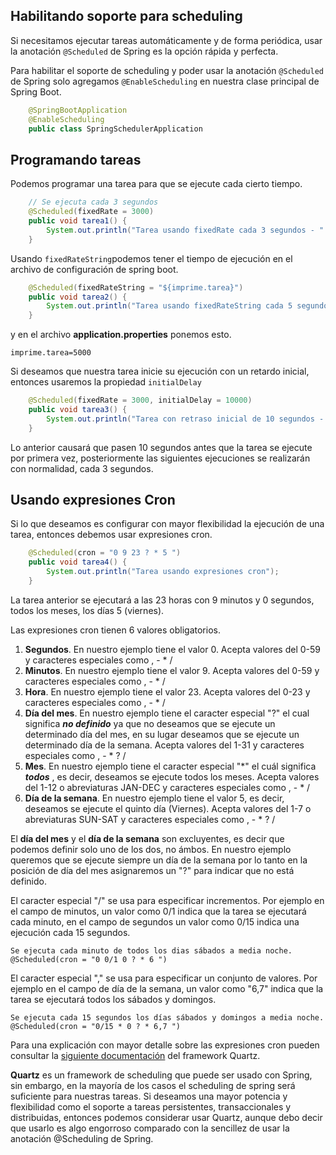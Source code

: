
## Habilitando soporte para scheduling

Si necesitamos ejecutar tareas automáticamente y de forma periódica, usar la anotación ``@Scheduled`` de Spring es la opción rápida y perfecta.

Para habilitar el soporte de scheduling y poder usar la anotación ``@Scheduled`` de Spring  solo agregamos ``@EnableScheduling`` en nuestra clase principal de Spring Boot.

```java
    @SpringBootApplication
    @EnableScheduling
    public class SpringSchedulerApplication
```

## Programando tareas

Podemos programar una tarea para que se ejecute cada cierto tiempo.

```java
    // Se ejecuta cada 3 segundos
    @Scheduled(fixedRate = 3000)
    public void tarea1() {
        System.out.println("Tarea usando fixedRate cada 3 segundos - " + System.currentTimeMillis() / 1000);
    }
```

Usando ``fixedRateString``podemos tener el tiempo de ejecución en el archivo de configuración de spring boot.

```java
    @Scheduled(fixedRateString = "${imprime.tarea}")
    public void tarea2() {
        System.out.println("Tarea usando fixedRateString cada 5 segundos - " + System.currentTimeMillis() / 1000);
    }
```


y en el archivo **application.properties** ponemos esto.

    imprime.tarea=5000

Si deseamos que nuestra tarea inicie su ejecución con un retardo inicial, entonces usaremos la propiedad ``initialDelay``

```java
    @Scheduled(fixedRate = 3000, initialDelay = 10000)
    public void tarea3() {
        System.out.println("Tarea con retraso inicial de 10 segundos - " + System.currentTimeMillis() / 1000);
    }
```

Lo anterior causará que pasen 10 segundos antes que la tarea se ejecute por primera vez, posteriormente las siguientes ejecuciones se realizarán con normalidad, cada 3 segundos.

## Usando expresiones Cron

Si lo que deseamos es configurar con mayor flexibilidad la ejecución de una tarea, entonces debemos usar expresiones cron.

```java
    @Scheduled(cron = "0 9 23 ? * 5 ")
    public void tarea4() {
        System.out.println("Tarea usando expresiones cron");
    }
```

La tarea anterior se ejecutará a las 23 horas con 9 minutos y 0 segundos, todos los meses, los días 5 (viernes).

Las expresiones cron tienen 6 valores obligatorios.

1. **Segundos**. En nuestro ejemplo tiene el valor 0. Acepta valores del 0-59 y caracteres especiales como , - * / 
1. **Minutos**. En nuestro ejemplo tiene el valor 9. Acepta valores del 0-59 y caracteres especiales como , - * / 
1. **Hora**. En nuestro ejemplo tiene el valor 23. Acepta valores del 0-23 y caracteres especiales como , - * / 
1. **Día del mes**. En nuestro ejemplo tiene el caracter especial "?" el cual significa **_no definido_** ya que no deseamos que se ejecute un determinado día del mes, en su lugar deseamos que se ejecute un determinado día de la semana. Acepta valores del 1-31 y caracteres especiales como , - * ? /
1. **Mes**. En nuestro ejemplo tiene el caracter especial "*" el cuál significa **_todos_** , es decir, deseamos se ejecute todos los meses. Acepta valores del 1-12 o abreviaturas JAN-DEC y caracteres especiales como , - * /
1. **Día de la semana**. En nuestro ejemplo tiene el valor 5, es decir, deseamos se ejecute el quinto día (Viernes). Acepta valores del 1-7 o abreviaturas SUN-SAT y caracteres especiales como , - * ? /

El **día del mes** y el **día de la semana** son excluyentes, es decir que podemos definir solo uno de los dos, no ámbos. En nuestro ejemplo queremos que se ejecute siempre un día de la semana por lo tanto en la posición de día del mes asignaremos un "?" para indicar que no está definido.

El caracter especial "/" se usa para especificar incrementos. Por ejemplo en el campo de minutos, un valor como 0/1 indica que la tarea se ejecutará cada minuto, en el campo de segundos un valor como 0/15 indica una ejecución cada 15 segundos.

    Se ejecuta cada minuto de todos los dias sábados a media noche.
    @Scheduled(cron = "0 0/1 0 ? * 6 ")


El caracter especial "," se usa para especificar un conjunto de valores. Por ejemplo en el campo de día de la semana, un valor como "6,7" indica que la tarea se ejecutará todos los sábados y domingos.


    Se ejecuta cada 15 segundos los días sábados y domingos a media noche.
    @Scheduled(cron = "0/15 * 0 ? * 6,7 ")


Para una explicación con mayor detalle sobre las expresiones cron pueden consultar la [siguiente documentación](http://www.quartz-scheduler.org/documentation/quartz-2.x/tutorials/crontrigger.html) del framework Quartz. 

**Quartz** es un framework de scheduling que puede ser usado con Spring, sin embargo, en la mayoría de los casos el scheduling de spring será suficiente para nuestras tareas. Si deseamos una mayor potencia y flexibilidad como el soporte a tareas persistentes, transaccionales y distribuidas, entonces podemos considerar usar Quartz, aunque debo decir que usarlo es algo engorroso comparado con la sencillez de usar la anotación @Scheduling de Spring.




